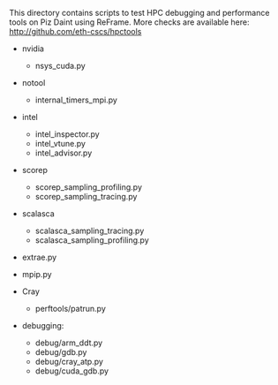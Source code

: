This directory contains scripts to test HPC debugging and performance tools on
Piz Daint using ReFrame. More checks are available here:
http://github.com/eth-cscs/hpctools

* nvidia
    * nsys_cuda.py

* notool
    * internal_timers_mpi.py

* intel
    * intel_inspector.py
    * intel_vtune.py
    * intel_advisor.py

* scorep
    * scorep_sampling_profiling.py
    * scorep_sampling_tracing.py

* scalasca
    * scalasca_sampling_tracing.py
    * scalasca_sampling_profiling.py

* extrae.py

* mpip.py

* Cray
    * perftools/patrun.py

* debugging:
    * debug/arm_ddt.py
    * debug/gdb.py
    * debug/cray_atp.py
    * debug/cuda_gdb.py
